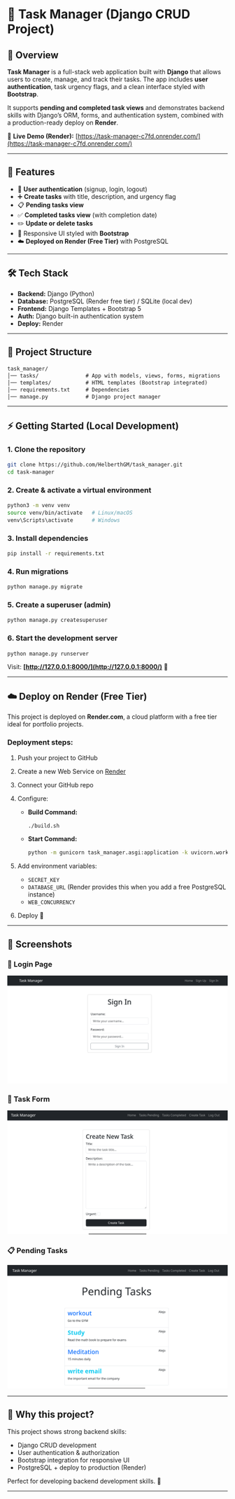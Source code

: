 # 📝 Task Manager (Django CRUD Project)

## 📌 Overview

**Task Manager** is a full-stack web application built with **Django** that allows users to create, manage, and track their tasks.
The app includes **user authentication**, task urgency flags, and a clean interface styled with **Bootstrap**.

It supports **pending and completed task views** and demonstrates backend skills with Django’s ORM, forms, and authentication system, combined with a production-ready deploy on **Render**.

🔗 **Live Demo (Render):** [https://task-manager-c7fd.onrender.com/](https://task-manager-c7fd.onrender.com/)

---

## 🚀 Features

* 🔑 **User authentication** (signup, login, logout)
* ➕ **Create tasks** with title, description, and urgency flag
* 📋 **Pending tasks view**
* ✅ **Completed tasks view** (with completion date)
* ✏️ **Update or delete tasks**
* 🎨 Responsive UI styled with **Bootstrap**
* ☁️ **Deployed on Render (Free Tier)** with PostgreSQL

---

## 🛠️ Tech Stack

* **Backend:** Django (Python)
* **Database:** PostgreSQL (Render free tier) / SQLite (local dev)
* **Frontend:** Django Templates + Bootstrap 5
* **Auth:** Django built-in authentication system
* **Deploy:** Render

---

## 📂 Project Structure

```
task_manager/
│── tasks/               # App with models, views, forms, migrations
│── templates/           # HTML templates (Bootstrap integrated)
│── requirements.txt     # Dependencies
│── manage.py            # Django project manager
```

---

## ⚡ Getting Started (Local Development)

### 1. Clone the repository

```bash
git clone https://github.com/HelberthGM/task_manager.git
cd task-manager
```

### 2. Create & activate a virtual environment

```bash
python3 -m venv venv
source venv/bin/activate   # Linux/macOS
venv\Scripts\activate      # Windows
```

### 3. Install dependencies

```bash
pip install -r requirements.txt
```

### 4. Run migrations

```bash
python manage.py migrate
```

### 5. Create a superuser (admin)

```bash
python manage.py createsuperuser
```

### 6. Start the development server

```bash
python manage.py runserver
```

Visit: **[http://127.0.0.1:8000/](http://127.0.0.1:8000/)** 🎉

---

## ☁️ Deploy on Render (Free Tier)

This project is deployed on **Render.com**, a cloud platform with a free tier ideal for portfolio projects.

### Deployment steps:

1. Push your project to GitHub
2. Create a new Web Service on [Render](https://render.com)
3. Connect your GitHub repo
4. Configure:

   * **Build Command:**

     ```bash
     ./build.sh
     ```
   * **Start Command:**

     ```bash
     python -m gunicorn task_manager.asgi:application -k uvicorn.workers.UvicornWorker
     ```
5. Add environment variables:

   * `SECRET_KEY`
   * `DATABASE_URL` (Render provides this when you add a free PostgreSQL instance)
   * `WEB_CONCURRENCY`
6. Deploy 🚀

---

## 📸 Screenshots

### 🔑 Login Page
![Login](screenshots/login.png)

### 📝 Task Form
![Task Form](screenshots/task_form.png)

### 📋 Pending Tasks
![Pending Tasks](screenshots/tasks.png)

---

## 🎯 Why this project?

This project shows strong backend skills:

* Django CRUD development
* User authentication & authorization
* Bootstrap integration for responsive UI
* PostgreSQL + deploy to production (Render)

Perfect for developing backend development skills. 🌟

---
